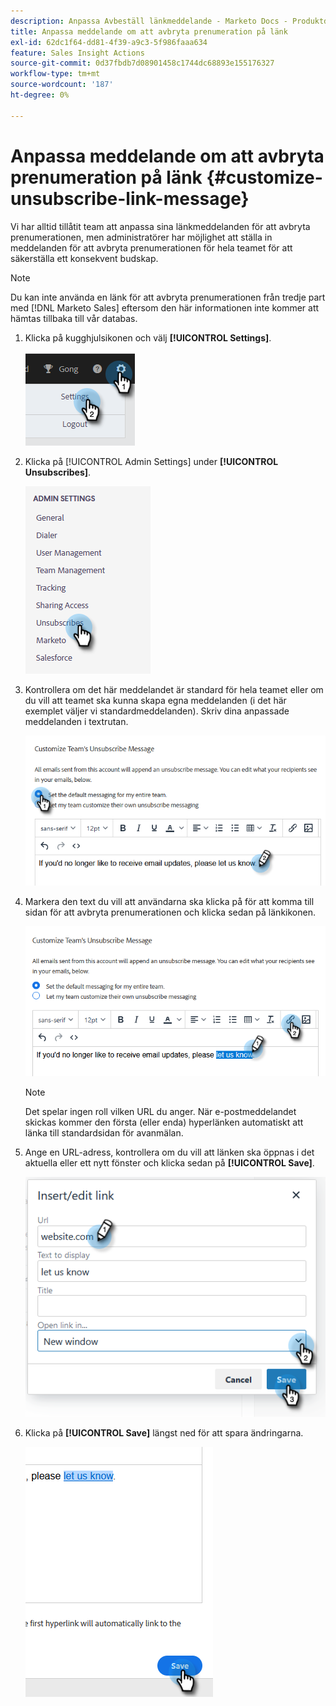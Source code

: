 ```yaml
---
description: Anpassa Avbeställ länkmeddelande - Marketo Docs - Produktdokumentation
title: Anpassa meddelande om att avbryta prenumeration på länk
exl-id: 62dc1f64-dd81-4f39-a9c3-5f986faaa634
feature: Sales Insight Actions
source-git-commit: 0d37fbdb7d08901458c1744dc68893e155176327
workflow-type: tm+mt
source-wordcount: '187'
ht-degree: 0%

---
```


# Anpassa meddelande om att avbryta prenumeration på länk {#customize-unsubscribe-link-message}

Vi har alltid tillåtit team att anpassa sina länkmeddelanden för att avbryta prenumerationen, men administratörer har möjlighet att ställa in meddelanden för att avbryta prenumerationen för hela teamet för att säkerställa ett konsekvent budskap.

>[!NOTE]
>
>Du kan inte använda en länk för att avbryta prenumerationen från tredje part med [!DNL Marketo Sales] eftersom den här informationen inte kommer att hämtas tillbaka till vår databas.

1. Klicka på kugghjulsikonen och välj **[!UICONTROL Settings]**.

   ![](assets/customize-unsubscribe-link-message-1.png)

1. Klicka på [!UICONTROL Admin Settings] under **[!UICONTROL Unsubscribes]**.

   ![](assets/customize-unsubscribe-link-message-2.png)

1. Kontrollera om det här meddelandet är standard för hela teamet eller om du vill att teamet ska kunna skapa egna meddelanden (i det här exemplet väljer vi standardmeddelanden). Skriv dina anpassade meddelanden i textrutan.

   ![](assets/customize-unsubscribe-link-message-3.png)

1. Markera den text du vill att användarna ska klicka på för att komma till sidan för att avbryta prenumerationen och klicka sedan på länkikonen.

   ![](assets/customize-unsubscribe-link-message-4.png)

   >[!NOTE]
   >
   >Det spelar ingen roll vilken URL du anger. När e-postmeddelandet skickas kommer den första (eller enda) hyperlänken automatiskt att länka till standardsidan för avanmälan.

1. Ange en URL-adress, kontrollera om du vill att länken ska öppnas i det aktuella eller ett nytt fönster och klicka sedan på **[!UICONTROL Save]**.

   ![](assets/customize-unsubscribe-link-message-5.png)

1. Klicka på **[!UICONTROL Save]** längst ned för att spara ändringarna.

   ![](assets/customize-unsubscribe-link-message-6.png)
